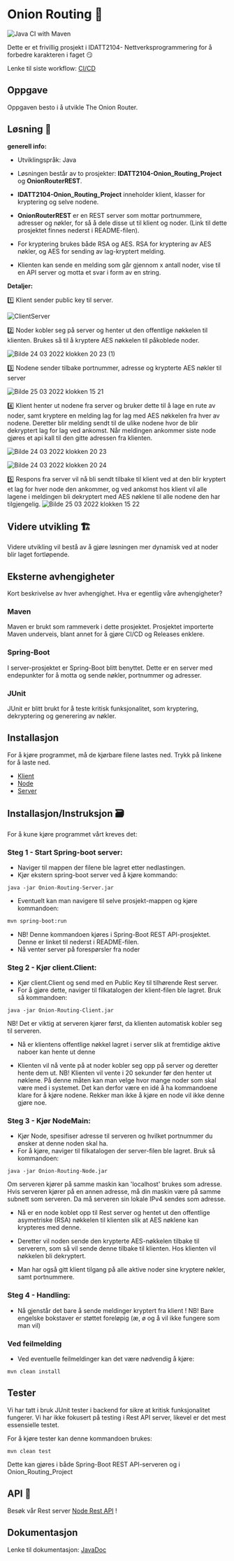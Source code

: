 # Onion Routing 🧅
![Java CI with Maven](https://github.com/Magnus-Farstad/IDATT2104-Onion_Routing_Project/actions/workflows/maven.yml/badge.svg)


 Dette er et frivillig prosjekt i IDATT2104- Nettverksprogrammering for å forbedre karakteren i faget 😏
 
 Lenke til siste workflow: [CI/CD](https://github.com/Magnus-Farstad/IDATT2104-Onion_Routing_Project/actions)

## Oppgave

Oppgaven besto i å utvikle The Onion Router. 


## Løsning 📝

**generell info:**
- Utviklingspråk: Java

- Løsningen består av to prosjekter: **IDATT2104-Onion_Routing_Project** og **OnionRouterREST**.

- **IDATT2104-Onion_Routing_Project** inneholder klient, klasser for kryptering og selve nodene.

- **OnionRouterREST** er en REST server som mottar portnummere, adresser og nøkler, for så å dele disse ut til klient og noder. 
(Link til dette prosjektet finnes nederst i README-filen).

- For kryptering brukes både RSA og AES. RSA for kryptering av AES nøkler, og AES for sending av lag-kryptert melding. 

- Klienten kan sende en melding som går gjennom x antall noder, vise til en API server og motta et svar i form av en string.


**Detaljer:**

:one: Klient sender public key til server.

![ClientServer](https://user-images.githubusercontent.com/91839835/159998190-876df2a6-5d57-4ceb-b692-ab5f29570db1.jpg)


:two: Noder kobler seg på server og henter ut den offentlige nøkkelen til klienten. Brukes så til å kryptere AES nøkkelen til påkoblede noder.

![Bilde 24 03 2022 klokken 20 23 (1)](https://user-images.githubusercontent.com/91839835/159998612-c936e193-3ed4-455b-bc5e-a168c6629dfb.jpg)


:three: Nodene sender tilbake portnummer, adresse og krypterte AES nøkler til server 

![Bilde 25 03 2022 klokken 15 21](https://user-images.githubusercontent.com/91839835/160139091-17f29fee-6039-40f2-b1f6-d709ed3967de.jpg)

:four: Klient henter ut nodene fra server og bruker dette til å lage en rute av noder, samt kryptere en melding lag for lag med AES nøkkelen fra hver av nodene. Deretter blir melding sendt til de ulike nodene hvor de blir dekryptert lag for lag ved ankomst. Når meldingen ankommer siste node gjøres et api kall til den gitte adressen fra klienten.

![Bilde 24 03 2022 klokken 20 23](https://user-images.githubusercontent.com/91839835/159998647-b62e589f-767e-4653-a049-3780b524a5f1.jpg)

![Bilde 24 03 2022 klokken 20 24](https://user-images.githubusercontent.com/91839835/159998678-b71acf52-e792-4982-88c5-76366a14ea99.jpg)

:five: Respons fra server vil nå bli sendt tilbake til klient ved at den blir kryptert et lag for hver node den ankommer, og ved ankomst hos klient vil alle lagene i meldingen bli dekryptert med AES nøklene til alle nodene den har tilgjengelig.
![Bilde 25 03 2022 klokken 15 22](https://user-images.githubusercontent.com/91839835/160139963-71ccad6c-6558-41af-b3ef-0b7b74164199.jpg)



## Videre utvikling 🏗️

Videre utvikling vil bestå av å gjøre løsningen mer dynamisk ved at noder blir laget fortløpende.


## Eksterne avhengigheter

Kort beskrivelse av hver avhengighet. Hva er egentlig våre avhengigheter?

### Maven
Maven er brukt som rammeverk i dette prosjektet. Prosjektet importerte Maven underveis, blant annet for å gjøre CI/CD og Releases enklere.

### Spring-Boot
I server-prosjektet er Spring-Boot blitt benyttet. Dette er en server med endepunkter for å motta og sende nøkler, portnummer og adresser.

### JUnit
JUnit er blitt brukt for å teste kritisk funksjonalitet, som kryptering, dekryptering og generering av nøkler.


## Installasjon

For å kjøre programmet, må de kjørbare filene lastes ned.
Trykk på linkene for å laste ned.

- [Klient](https://github.com/Magnus-Farstad/IDATT2104-Onion_Routing_Project/releases/download/v1.0.0/Onion-Routing-Client.jar)
- [Node](https://github.com/Magnus-Farstad/IDATT2104-Onion_Routing_Project/releases/download/v1.0.0/Onion-Routing-Node.jar)
- [Server](https://github.com/Magnus-Farstad/IDATT2104-Onion_Routing_Project/releases/download/v1.0.0/Onion-Routing-Server.jar)

## Installasjon/Instruksjon 🗃️

For å kune kjøre programmet vårt kreves det:

### Steg 1 - Start Spring-boot server:

- Naviger til mappen der filene ble lagret etter nedlastingen.
- Kjør ekstern spring-boot server ved å kjøre kommando:
```
java -jar Onion-Routing-Server.jar
```
- Eventuelt kan man navigere til selve prosjekt-mappen og kjøre kommandoen:

```bash
mvn spring-boot:run 
```
- NB! Denne kommandoen kjøres i Spring-Boot REST API-prosjektet. Denne er linket til nederst i README-filen.
- Nå venter server på forespørsler fra noder

### Steg 2 - Kjør client.Client:

- Kjør client.Client og send med en Public Key til tilhørende Rest server.
- For å gjøre dette, naviger til filkatalogen der klient-filen ble lagret. Bruk så kommandoen:
```
java -jar Onion-Routing-Client.jar
```
NB! Det er viktig at serveren kjører først, da klienten automatisk kobler seg til serveren.

- Nå er klientens offentlige nøkkel lagret i server slik at fremtidige aktive naboer kan hente ut denne

- Klienten vil nå vente på at noder kobler seg opp på server og deretter hente dem ut. 
NB! Klienten vil vente i 20 sekunder før den henter ut nøklene. På denne måten kan man velge hvor mange noder som skal være med i systemet. Det kan derfor være en idé å ha kommandoene klare for å kjøre nodene. Rekker man ikke å kjøre en node vil ikke denne gjøre noe.



### Steg 3 - Kjør NodeMain:

- Kjør Node, spesifiser adresse til serveren og hvilket portnummer du ønsker at denne noden skal ha.
- For å kjøre, naviger til filkatalogen der server-filen ble lagret. Bruk så kommandoen:
```
java -jar Onion-Routing-Node.jar
```
Om serveren kjører på samme maskin kan 'localhost' brukes som adresse. Hvis serveren kjører på en annen adresse, må din maskin være på samme subnett som serveren. Da må serveren sin lokale IPv4 sendes som adresse.

- Nå er en node koblet opp til Rest server og hentet ut den offentlige asymetriske (RSA) nøkkelen til klienten slik at AES nøklene kan krypteres med denne.
- Deretter vil noden sende den krypterte AES-nøkkelen tilbake til serverern, som så vil sende denne tilbake til klienten. Hos klienten vil nøkkelen bli dekryptert.

- Man har også gitt klient tilgang på alle aktive noder sine kryptere nøkler, samt portnummere.


### Steg 4 - Handling:

- Nå gjenstår det bare å sende meldinger kryptert fra klient !
NB! Bare engelske bokstaver er støttet foreløpig (æ, ø og å vil ikke fungere som man vil)


### Ved feilmelding

- Ved eventuelle feilmeldinger kan det være nødvendig å kjøre:
```
mvn clean install
```


## Tester

Vi har tatt i bruk JUnit tester i backend for sikre at kritisk funksjonalitet fungerer. Vi har ikke fokusert på testing i Rest API server, likevel er det mest essensielle testet.

For å kjøre tester kan denne kommandoen brukes:
```
mvn clean test
```
Dette kan gjøres i både Spring-Boot REST API-serveren og i Onion_Routing_Project

## API 📡

Besøk vår Rest server [Node Rest API](https://github.com/mariusklemp/OnionRouterREST) !


## Dokumentasjon

Lenke til dokumentasjon: [JavaDoc](https://magnus-farstad.github.io/IDATT2104-Onion_Routing_Project/)
  
                                 


